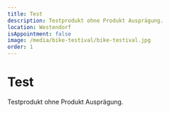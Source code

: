 ```yaml
---
title: Test
description: Testprodukt ohne Produkt Ausprägung.
location: Westendorf
isAppointment: false
image: /media/bike-testival/bike-testival.jpg
order: 1
---
```


# Test

Testprodukt ohne Produkt Ausprägung.
